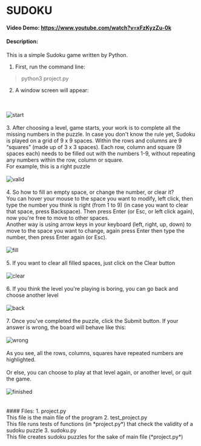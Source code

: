 # SUDOKU
#### Video Demo:  <https://www.youtube.com/watch?v=xFzKyzZu-0k>
#### Description:
This is a simple Sudoku game written by Python.
<br>
1. First, run the command line:
> python3 project.py
2. A window screen will appear:
<br>
<br>
<picture>
    <img alt="start" src="start.png">
</picture>
<br>
<br>
3. After choosing a level, game starts, your work is to complete all the missing numbers in the puzzle. In case you don't know the rule yet, Sudoku is played on a grid of 9 x 9 spaces. Within the rows and columns are 9 “squares” (made up of 3 x 3 spaces). Each row, column and square (9 spaces each) needs to be filled out with the numbers 1-9, without repeating any numbers within the row, column or square.
<br>
For example, this is a right puzzle
<br>
<br>
<picture>
    <img alt="valid" src="valid.png">
</picture>
<br>
<br>
4. So how to fill an empty space, or change the number, or clear it?
<br>
You can hover your mouse to the space you want to modify, left click, then type the number you think is right (from 1 to 9) (in case you want to clear that space, press Backspace). Then press Enter (or Esc, or left click again), now you're free to move to other spaces. 
<br>
Another way is using arrow keys in your keyboard (left, right, up, down) to move to the space you want to change, again press Enter then type the number, then press Enter again (or Esc).
<br>
<br>
<picture>
    <img alt="fill" src="fill.png">
</picture>
<br>
<br>
5. If you want to clear all filled spaces, just click on the Clear button
<br>
<br>
<picture>
    <img alt="clear" src="clear.png">
</picture>
<br>
<br>
6. If you think the level you're playing is boring, you can go back and choose another level
<br>
<br>
<picture>
    <img alt="back" src="back.png">
</picture>
<br>
<br>
7. Once you've completed the puzzle, click the Submit button. If your answer is wrong, the board will behave like this:
<br>
<br>
<picture>
    <img alt="wrong" src="wrong.png">
</picture>
<br>
<br>
As you see, all the rows, columns, squares have repeated numbers are highlighted.
<br>
<br>
Or else, you can choose to play at that level again, or another level, or quit the game.
<br>
<br>
<picture>
    <img alt="finished" src="finished.png">
</picture>
<br>
<br>
<br>
#### Files:
1. project.py
<br>
This file is the main file of the program
2. test_project.py
<br>
This file runs tests of functions (in *project.py*) that check the validity of a sudoku puzzle
3. sudoku.py
<br>
This file creates sudoku puzzles for the sake of main file (*project.py*)